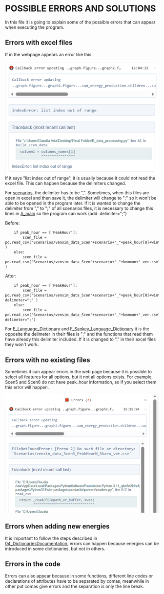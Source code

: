 # POSSIBLE ERRORS AND SOLUTIONS
In this file it is going to explain some of the possible errors that can appear when executing the program.

## Errors with excel files
If in the webpage appears an error like this:

![](https://github.com/ClaudiaAda/SUES-Digit-Organised/blob/main/Documentation/images/error1.png)
If it says "list index out of range", it is usually because it could not read the excel file. This can happen because the delimiters changed.

For [scenarios](https://github.com/ClaudiaAda/SUES-Digit-Organised/tree/main/1.%20EXECUTABLE/Scenarios), the delimiter has to be ",". Sometimes, when this files are open in excel and then save it, the delimiter will change to ";" so it won't be able to be opened in the program later. If it is wanted to change the delimiter from "," to ";" of all scenarios files, it is necessary to change this lines in [A_main](https://github.com/ClaudiaAda/SUES-Digit-Organised/blob/main/1.%20EXECUTABLE/A_main.py) so the program can work (add: delimiter=";")

Before:
```
    if peak_hour == ['PeakHour']:
        scen_file = pd.read_csv("Scenarios/vensim_data_Scen"+scenario+"_"+peak_hour[0]+winter_summer+"_"+kommun+"_ver.csv" )
    else:
        scen_file = pd.read_csv("Scenarios/vensim_data_Scen"+scenario+"_"+kommun+"_ver.csv" )
```

After:
```
    if peak_hour == ['PeakHour']:
        scen_file = pd.read_csv("Scenarios/vensim_data_Scen"+scenario+"_"+peak_hour[0]+winter_summer+"_"+kommun+"_ver.csv", delimeter=";" )
    else:
        scen_file = pd.read_csv("Scenarios/vensim_data_Scen"+scenario+"_"+kommun+"_ver.csv", delimeter=";")
```

For [E_Language_Dictionary](https://github.com/ClaudiaAda/SUES-Digit-Organised/blob/main/1.%20EXECUTABLE/E_Language_Dictionary.csv) and  [F_Sankey_Language_Dictionary](https://github.com/ClaudiaAda/SUES-Digit-Organised/blob/main/1.%20EXECUTABLE/F_Sankey_Language_Dictionary.csv) it is the opposite the delimeter in their files is ";" and the functions that read them have already this delimiter included. If it is changed to "," in their excel files they won't work.

## Errors with no existing files
Sometimes it can appear errors in the web page because it is possible to select all features for all options, but it not all options exists. For example, Scen5 and Scen6 do not have peak_hour information, so if you select them this error will happen.

![](https://github.com/ClaudiaAda/SUES-Digit-Organised/blob/main/Documentation/images/error2.png)

## Errors when adding new energies
It is important to follow the steps described in [04_DictionariesDocumentation](https://github.com/ClaudiaAda/SUES-Digit-Organised/blob/main/Documentation/04_DictionariesDocumentation.md), errors can happen because energies can be introduced in some dictionaries, but not in others.

## Errors in the code
Errors can also appear because in some functions, different line codes or declarations of attributes have to be separated by comas, meanwhile in other put comas give errors and the separation is only the line break.



